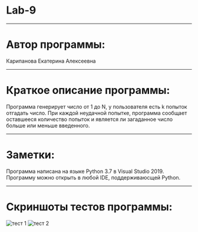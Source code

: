 # Lab-9
____
# Автор программы:
Карипанова Екатерина Алексеевна
____
# Краткое  описание программы:
Программа генерирует число от 1 до N, у пользователя есть k попыток отгадать число. 
При каждой неудачной попытке, программа сообщает оставшееся количество попыток и является ли загаданное число больше или меньше введенного.
____
# Заметки:
Программа написана на языке Python 3.7 в Visual Studio 2019. Программу можно открыть в любой IDE, поддерживаюсщей Python.
____
# Скриншоты тестов программы:
![тест 1](https://sun9-west.userapi.com/sun9-61/s/v1/ig2/ZzwBOt7RbSB7FW3wMAh_KBMmEMqv41MLJa-ncaNjLOPs0OrlTvmZAhWYeITr7lKZzLDicCf6JX9AQsnYlk2GdOC8.jpg?size=894x363&quality=96&type=album)
![тест 2](https://sun9-east.userapi.com/sun9-75/s/v1/ig2/MVn2HkFoQFdgBJspTfi7dCP_fAJxGy_SEs-mxwTB5Rbwhb5JvxVmNZjS2foEn7tRwD0Fyabnl7CCJ7Snoq_TOIpq.jpg?size=859x451&quality=96&type=album)

